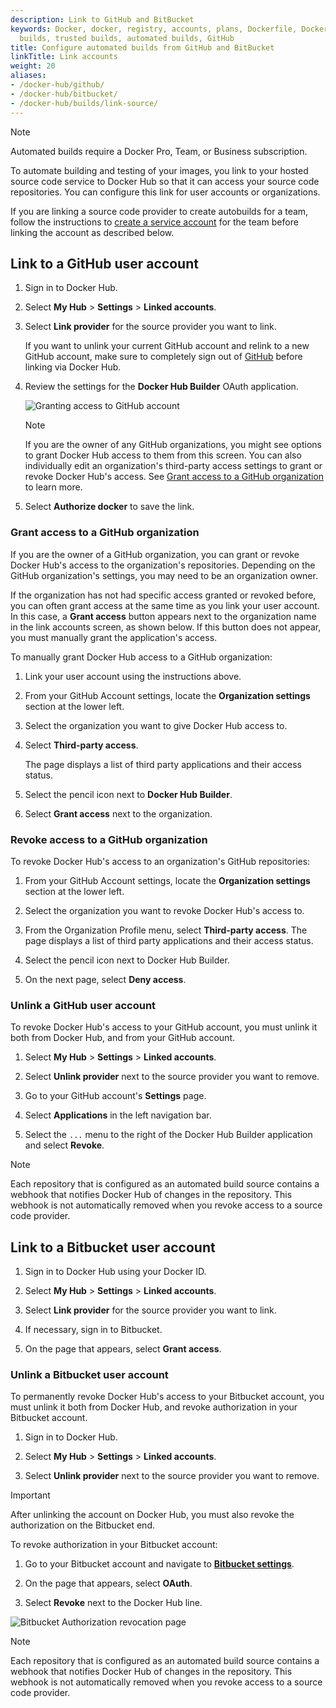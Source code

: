 ```yaml
---
description: Link to GitHub and BitBucket
keywords: Docker, docker, registry, accounts, plans, Dockerfile, Docker Hub, trusted,
  builds, trusted builds, automated builds, GitHub
title: Configure automated builds from GitHub and BitBucket
linkTitle: Link accounts
weight: 20
aliases:
- /docker-hub/github/
- /docker-hub/bitbucket/
- /docker-hub/builds/link-source/
---
```


> [!NOTE]
>
> Automated builds require a Docker Pro, Team, or Business subscription.


To automate building and testing of your images, you link to your hosted source
code service to Docker Hub so that it can access your source code
repositories. You can configure this link for user accounts or
organizations.

If you are linking a source code provider to create autobuilds for a team, follow the instructions to [create a service account](index.md#service-users-for-team-autobuilds) for the team before linking the account as described below.

## Link to a GitHub user account

1. Sign in to Docker Hub.

2. Select **My Hub** > **Settings** > **Linked accounts**.

3. Select **Link provider** for the source provider you want to link.

    If you want to unlink your current GitHub account and relink to a new GitHub account, make sure to completely sign out of [GitHub](https://github.com/) before linking via Docker Hub.


4. Review the settings for the **Docker Hub Builder** OAuth application.

    ![Granting access to GitHub account](images/authorize-builder.png)

    > [!NOTE]
    >
    > If you are the owner of any GitHub organizations, you might see
    options to grant Docker Hub access to them from this screen. You can also
    individually edit an organization's third-party access settings to grant or
    revoke Docker Hub's access. See
    [Grant access to a GitHub organization](link-source.md#grant-access-to-a-github-organization)
    to learn more.

5. Select **Authorize docker** to save the link.

### Grant access to a GitHub organization

If you are the owner of a GitHub organization, you can grant or revoke Docker
Hub's access to the organization's repositories. Depending on the GitHub
organization's settings, you may need to be an organization owner.

If the organization has not had specific access granted or revoked before, you
can often grant access at the same time as you link your user account. In this
case, a **Grant access** button appears next to the organization name in the
link accounts screen, as shown below. If this button does not appear, you must
manually grant the application's access.

To manually grant Docker Hub access to a GitHub organization:

1. Link your user account using the instructions above.

2. From your GitHub Account settings, locate the **Organization settings**
section at the lower left.

3. Select the organization you want to give Docker Hub access to.

4. Select **Third-party access**.

    The page displays a list of third party applications and their access
    status.

5. Select the pencil icon next to **Docker Hub Builder**.

6. Select **Grant access** next to the organization.

### Revoke access to a GitHub organization

To revoke Docker Hub's access to an organization's GitHub repositories:

1. From your GitHub Account settings, locate the **Organization settings** section at the lower left.

2. Select the organization you want to revoke Docker Hub's access to.

3. From the Organization Profile menu, select **Third-party access**.
    The page displays a list of third party applications and their access status.

4. Select the pencil icon next to Docker Hub Builder.

5. On the next page, select **Deny access**.

### Unlink a GitHub user account

To revoke Docker Hub's access to your GitHub account, you must unlink it both
from Docker Hub, and from your GitHub account.

1. Select **My Hub** > **Settings** > **Linked accounts**.

2. Select **Unlink provider** next to the source provider you want to remove.

3. Go to your GitHub account's **Settings** page.

4. Select **Applications** in the left navigation bar.

5. Select the `...` menu to the right of the Docker Hub Builder application and select **Revoke**.

> [!NOTE]
>
> Each repository that is configured as an automated build source
contains a webhook that notifies Docker Hub of changes in the repository.
This webhook is not automatically removed when you revoke access to a source
code provider.

## Link to a Bitbucket user account

1. Sign in to Docker Hub using your Docker ID.

2. Select **My Hub** > **Settings** > **Linked accounts**.

3. Select **Link provider** for the source provider you want to link.

4. If necessary, sign in to Bitbucket.

5. On the page that appears, select **Grant access**.

### Unlink a Bitbucket user account

To permanently revoke Docker Hub's access to your Bitbucket account, you must
unlink it both from Docker Hub, and revoke authorization in your Bitbucket account.

1. Sign in to Docker Hub.

2. Select **My Hub** > **Settings** > **Linked accounts**.

3. Select **Unlink provider** next to the source provider you want to remove.

> [!IMPORTANT]
> After unlinking the account on Docker Hub, you must also revoke the authorization on the Bitbucket end.

To revoke authorization in your Bitbucket account:

1. Go to your Bitbucket account and navigate to [**Bitbucket settings**](https://bitbucket.org/account/settings/app-authorizations/).

2. On the page that appears, select **OAuth**.

3. Select **Revoke** next to the Docker Hub line.

![Bitbucket Authorization revocation page](images/bitbucket-revoke.png)

> [!NOTE]
>
> Each repository that is configured as an automated build source
contains a webhook that notifies Docker Hub of changes in the repository. This
webhook is not automatically removed when you revoke access to a source code
provider.
